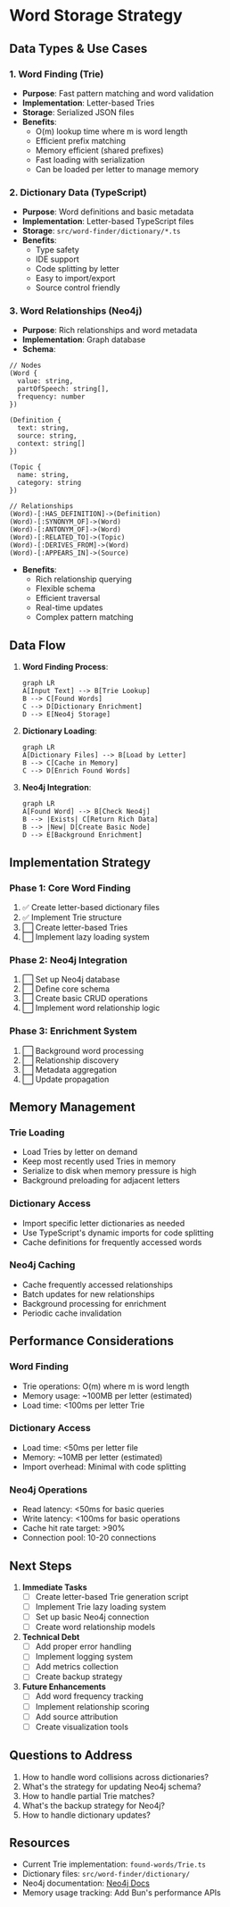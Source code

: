 # Word Storage Strategy

## Data Types & Use Cases

### 1. Word Finding (Trie)
- **Purpose**: Fast pattern matching and word validation
- **Implementation**: Letter-based Tries
- **Storage**: Serialized JSON files
- **Benefits**:
  - O(m) lookup time where m is word length
  - Efficient prefix matching
  - Memory efficient (shared prefixes)
  - Fast loading with serialization
  - Can be loaded per letter to manage memory

### 2. Dictionary Data (TypeScript)
- **Purpose**: Word definitions and basic metadata
- **Implementation**: Letter-based TypeScript files
- **Storage**: `src/word-finder/dictionary/*.ts`
- **Benefits**:
  - Type safety
  - IDE support
  - Code splitting by letter
  - Easy to import/export
  - Source control friendly

### 3. Word Relationships (Neo4j)
- **Purpose**: Rich relationships and word metadata
- **Implementation**: Graph database
- **Schema**:
```cypher
// Nodes
(Word {
  value: string,
  partOfSpeech: string[],
  frequency: number
})

(Definition {
  text: string,
  source: string,
  context: string[]
})

(Topic {
  name: string,
  category: string
})

// Relationships
(Word)-[:HAS_DEFINITION]->(Definition)
(Word)-[:SYNONYM_OF]->(Word)
(Word)-[:ANTONYM_OF]->(Word)
(Word)-[:RELATED_TO]->(Topic)
(Word)-[:DERIVES_FROM]->(Word)
(Word)-[:APPEARS_IN]->(Source)
```
- **Benefits**:
  - Rich relationship querying
  - Flexible schema
  - Efficient traversal
  - Real-time updates
  - Complex pattern matching

## Data Flow

1. **Word Finding Process**:
   ```mermaid
   graph LR
   A[Input Text] --> B[Trie Lookup]
   B --> C[Found Words]
   C --> D[Dictionary Enrichment]
   D --> E[Neo4j Storage]
   ```

2. **Dictionary Loading**:
   ```mermaid
   graph LR
   A[Dictionary Files] --> B[Load by Letter]
   B --> C[Cache in Memory]
   C --> D[Enrich Found Words]
   ```

3. **Neo4j Integration**:
   ```mermaid
   graph LR
   A[Found Word] --> B[Check Neo4j]
   B --> |Exists| C[Return Rich Data]
   B --> |New| D[Create Basic Node]
   D --> E[Background Enrichment]
   ```

## Implementation Strategy

### Phase 1: Core Word Finding
1. ✅ Create letter-based dictionary files
2. ✅ Implement Trie structure
3. ⬜ Create letter-based Tries
4. ⬜ Implement lazy loading system

### Phase 2: Neo4j Integration
1. ⬜ Set up Neo4j database
2. ⬜ Define core schema
3. ⬜ Create basic CRUD operations
4. ⬜ Implement word relationship logic

### Phase 3: Enrichment System
1. ⬜ Background word processing
2. ⬜ Relationship discovery
3. ⬜ Metadata aggregation
4. ⬜ Update propagation

## Memory Management

### Trie Loading
- Load Tries by letter on demand
- Keep most recently used Tries in memory
- Serialize to disk when memory pressure is high
- Background preloading for adjacent letters

### Dictionary Access
- Import specific letter dictionaries as needed
- Use TypeScript's dynamic imports for code splitting
- Cache definitions for frequently accessed words

### Neo4j Caching
- Cache frequently accessed relationships
- Batch updates for new relationships
- Background processing for enrichment
- Periodic cache invalidation

## Performance Considerations

### Word Finding
- Trie operations: O(m) where m is word length
- Memory usage: ~100MB per letter (estimated)
- Load time: <100ms per letter Trie

### Dictionary Access
- Load time: <50ms per letter file
- Memory: ~10MB per letter (estimated)
- Import overhead: Minimal with code splitting

### Neo4j Operations
- Read latency: <50ms for basic queries
- Write latency: <100ms for basic operations
- Cache hit rate target: >90%
- Connection pool: 10-20 connections

## Next Steps

1. **Immediate Tasks**
   - [ ] Create letter-based Trie generation script
   - [ ] Implement Trie lazy loading system
   - [ ] Set up basic Neo4j connection
   - [ ] Create word relationship models

2. **Technical Debt**
   - [ ] Add proper error handling
   - [ ] Implement logging system
   - [ ] Add metrics collection
   - [ ] Create backup strategy

3. **Future Enhancements**
   - [ ] Add word frequency tracking
   - [ ] Implement relationship scoring
   - [ ] Add source attribution
   - [ ] Create visualization tools

## Questions to Address

1. How to handle word collisions across dictionaries?
2. What's the strategy for updating Neo4j schema?
3. How to handle partial Trie matches?
4. What's the backup strategy for Neo4j?
5. How to handle dictionary updates?

## Resources

- Current Trie implementation: `found-words/Trie.ts`
- Dictionary files: `src/word-finder/dictionary/`
- Neo4j documentation: [Neo4j Docs](https://neo4j.com/docs/)
- Memory usage tracking: Add Bun's performance APIs 